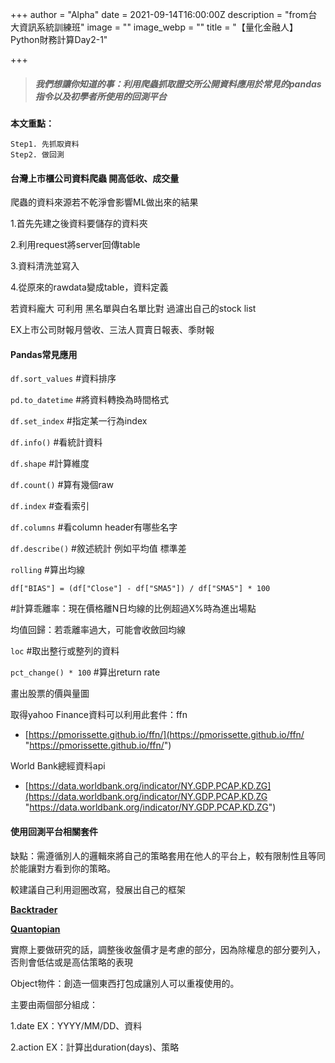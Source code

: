 +++
author = "Alpha"
date = 2021-09-14T16:00:00Z
description = "from台大資訊系統訓練班"
image = ""
image_webp = ""
title = "【量化金融人】Python財務計算Day2-1"

+++
> ##### **我們想讓你知道的事：利用爬蟲抓取證交所公開資料應用於常見的pandas指令以及初學者所使用的回測平台**

**本文重點：**

    Step1. 先抓取資料
    Step2. 做回測

#### 台灣上市櫃公司資料爬蟲 開高低收、成交量

爬蟲的資料來源若不乾淨會影響ML做出來的結果

1\.首先先建之後資料要儲存的資料夾

2\.利用request將server回傳table

3\.資料清洗並寫入

4\.從原來的rawdata變成table，資料定義

若資料龐大 可利用 黑名單與白名單比對 過濾出自己的stock list

EX上市公司財報月營收、三法人買賣日報表、季財報

#### Pandas常見應用

`df.sort_values`  #資料排序

`pd.to_datetime`  #將資料轉換為時間格式

`df.set_index`  #指定某一行為index

`df.info()`  #看統計資料

`df.shape`  #計算維度

`df.count()`  #算有幾個raw

`df.index`  #查看索引

`df.columns`  #看column header有哪些名字

`df.describe()`  #敘述統計 例如平均值 標準差

`rolling`  #算出均線

`df["BIAS"] = (df["Close"] - df["SMA5"]) / df["SMA5"] * 100`

\#計算乖離率：現在價格離N日均線的比例超過X%時為進出場點

均值回歸：若乖離率過大，可能會收斂回均線

`loc` #取出整行或整列的資料

`pct_change() * 100`  #算出return rate

畫出股票的價與量圖

取得yahoo Finance資料可以利用此套件：ffn

* [https://pmorissette.github.io/ffn/](https://pmorissette.github.io/ffn/ "https://pmorissette.github.io/ffn/")

World Bank總經資料api

* [https://data.worldbank.org/indicator/NY.GDP.PCAP.KD.ZG](https://data.worldbank.org/indicator/NY.GDP.PCAP.KD.ZG "https://data.worldbank.org/indicator/NY.GDP.PCAP.KD.ZG")

#### 使用回測平台相關套件

缺點：需遵循別人的邏輯來將自己的策略套用在他人的平台上，較有限制性且等同於能讓對方看到你的策略。

較建議自己利用迴圈改寫，發展出自己的框架

[**Backtrader**](https://www.backtrader.com/ "Backtrader")

[**Quantopian**](https://github.com/quantopian)

實際上要做研究的話，調整後收盤價才是考慮的部分，因為除權息的部分要列入，否則會低估或是高估策略的表現

Object物件：創造一個東西打包成讓別人可以重複使用的。

主要由兩個部分組成：

1\.date  EX：YYYY/MM/DD、資料

2\.action EX：計算出duration(days)、策略
